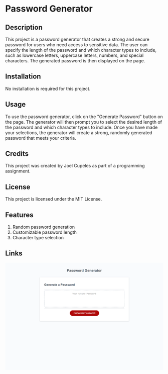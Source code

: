 # Password Generator

## Description
This project is a password generator that creates a strong and secure password for users who need access to sensitive data. The user can specify the length of the password and which character types to include, such as lowercase letters, uppercase letters, numbers, and special characters. The generated password is then displayed on the page.

## Installation
No installation is required for this project. 

## Usage
To use the password generator, click on the "Generate Password" button on the page. The generator will then prompt you to select the desired length of the password and which character types to include. Once you have made your selections, the generator will create a strong, randomly generated password that meets your criteria.

## Credits
This project was created by Joel Cupeles as part of a programming assignment.

## License
This project is licensed under the MIT License.

## Features
1. Random password generation
2. Customizable password length
3. Character type selection

## Links
![](Develop/password-generator_Develop_index.html.png) 